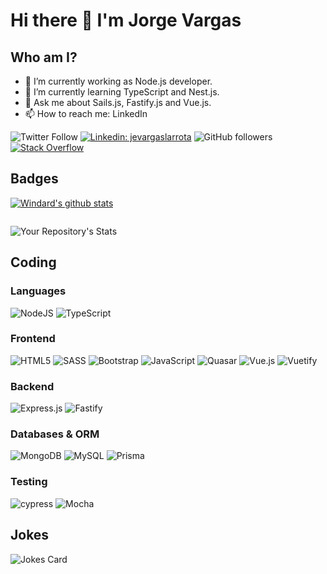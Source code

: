 # Hi there 👋 I'm Jorge Vargas

## Who am I?

- 🔭  I’m currently working as Node.js developer.
- 🌱  I’m currently learning TypeScript and Nest.js.
- 💬  Ask me about Sails.js, Fastify.js and Vue.js.
- 📫  How to reach me: LinkedIn

![Twitter Follow](https://img.shields.io/twitter/follow/jorgevrgs1?label=Follow)
[![Linkedin: jevargaslarrota](https://img.shields.io/badge/-jevargaslarrota-blue?style=flat-square&logo=Linkedin&logoColor=white&link=https://www.linkedin.com/in/jevargaslarrota/)](https://www.linkedin.com/in/jevargaslarrota/)
![GitHub followers](https://img.shields.io/github/followers/jorgevrgs?label=Follow&style=social)
[![Stack Overflow](https://img.shields.io/badge/-Stack%20Overflow-222222?style=flat-square&logo=stack-overflow&&link=https://stackoverflow.com/users/6222600/jorge-vargas)](https://stackoverflow.com/users/6222600/jorge-vargas)

## Badges

[![Windard's github stats](https://github-readme-stats.vercel.app/api?username=jorgevrgs&show_icons=true)](https://github.com/jorgevrgs)

<p style="display:flex;justify-content:center;">
  
![Your Repository's Stats](https://github-readme-stats.vercel.app/api/top-langs/?username=jorgevrgs&theme=blue-green)
  
</p>

## Coding

### Languages

![NodeJS](https://img.shields.io/badge/node.js-6DA55F?style=for-the-badge&logo=node.js&logoColor=white)
![TypeScript](https://img.shields.io/badge/typescript-%23007ACC.svg?style=for-the-badge&logo=typescript&logoColor=white) 

### Frontend

![HTML5](https://img.shields.io/badge/html5-%23E34F26.svg?style=for-the-badge&logo=html5&logoColor=white)
![SASS](https://img.shields.io/badge/SASS-hotpink.svg?style=for-the-badge&logo=SASS&logoColor=white)
![Bootstrap](https://img.shields.io/badge/bootstrap-%23563D7C.svg?style=for-the-badge&logo=bootstrap&logoColor=white)
![JavaScript](https://img.shields.io/badge/javascript-%23323330.svg?style=for-the-badge&logo=javascript&logoColor=%23F7DF1E)
![Quasar](https://img.shields.io/badge/Quasar-16B7FB?style=for-the-badge&logo=quasar&logoColor=black)
![Vue.js](https://img.shields.io/badge/vuejs-%2335495e.svg?style=for-the-badge&logo=vuedotjs&logoColor=%234FC08D)
![Vuetify](https://img.shields.io/badge/Vuetify-1867C0?style=for-the-badge&logo=vuetify&logoColor=AEDDFF) 

### Backend

![Express.js](https://img.shields.io/badge/express.js-%23404d59.svg?style=for-the-badge&logo=express&logoColor=%2361DAFB) 
![Fastify](https://img.shields.io/badge/fastify-%23000000.svg?style=for-the-badge&logo=fastify&logoColor=white)

### Databases & ORM

![MongoDB](https://img.shields.io/badge/MongoDB-%234ea94b.svg?style=for-the-badge&logo=mongodb&logoColor=white)
![MySQL](https://img.shields.io/badge/mysql-%2300f.svg?style=for-the-badge&logo=mysql&logoColor=white)
![Prisma](https://img.shields.io/badge/Prisma-3982CE?style=for-the-badge&logo=Prisma&logoColor=white)

### Testing

![cypress](https://img.shields.io/badge/-cypress-%23E5E5E5?style=for-the-badge&logo=cypress&logoColor=058a5e)
![Mocha](https://img.shields.io/badge/-mocha-%238D6748?style=for-the-badge&logo=mocha&logoColor=white)

## Jokes

![Jokes Card](https://readme-jokes.vercel.app/api)
 
